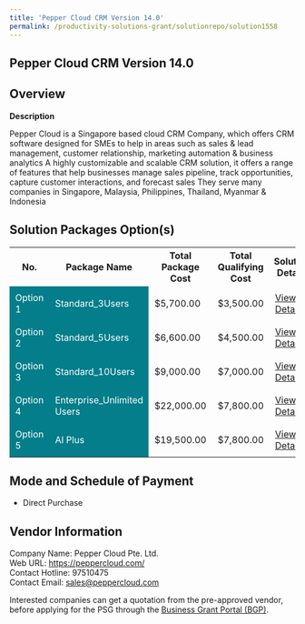 ```yaml
---
title: 'Pepper Cloud CRM Version 14.0'
permalink: /productivity-solutions-grant/solutionrepo/solution1558
---
```


## Pepper Cloud CRM Version 14.0

## Overview

**Description**

Pepper Cloud is a Singapore based cloud CRM Company, which offers CRM software designed for SMEs to help in areas such as sales & lead management, customer relationship, marketing automation & business analytics
A highly customizable and scalable CRM solution, it offers a range of features that help businesses manage sales pipeline, track opportunities, capture customer interactions, and forecast sales
They serve many companies in Singapore, Malaysia, Philippines, Thailand, Myanmar & Indonesia

## Solution Packages Option(s)

<table>
<tr>
<th><b>No.</b></th>
<th><b>Package Name</b></th>
<th><b>Total Package Cost</b></th>
<th><b>Total Qualifying Cost</b></th>
<th><b>Solution Details</b></th>
</tr>
<tr>
<td style='padding: 10px; background-color: #037E8A; color: #FFFFFF;'>Option 1</td>
<td style='padding: 10px; background-color: #037E8A; color: #FFFFFF;'>Standard_3Users</td>
<td style='padding: 10px;'>$5,700.00</td>
<td style='padding: 10px;'>$3,500.00</td>
<td style='padding: 10px;'><a href='/images/psg/PepperCloud_CRM_28122023_Desensitised_Annex3_Part1.pdf' target='_blank'>View Details</a></td>
</tr>
<tr>
<td style='padding: 10px; background-color: #037E8A; color: #FFFFFF;'>Option 2</td>
<td style='padding: 10px; background-color: #037E8A; color: #FFFFFF;'>Standard_5Users</td>
<td style='padding: 10px;'>$6,600.00</td>
<td style='padding: 10px;'>$4,500.00</td>
<td style='padding: 10px;'><a href='/images/psg/PepperCloud_CRM_28122023_Desensitised_Annex3_Part2.pdf' target='_blank'>View Details</a></td>
</tr>
<tr>
<td style='padding: 10px; background-color: #037E8A; color: #FFFFFF;'>Option 3</td>
<td style='padding: 10px; background-color: #037E8A; color: #FFFFFF;'>Standard_10Users</td>
<td style='padding: 10px;'>$9,000.00</td>
<td style='padding: 10px;'>$7,000.00</td>
<td style='padding: 10px;'><a href='/images/psg/PepperCloud_CRM_28122023_Desensitised_Annex3_Part3.pdf' target='_blank'>View Details</a></td>
</tr>
<tr>
<td style='padding: 10px; background-color: #037E8A; color: #FFFFFF;'>Option 4</td>
<td style='padding: 10px; background-color: #037E8A; color: #FFFFFF;'>Enterprise_Unlimited Users</td>
<td style='padding: 10px;'>$22,000.00</td>
<td style='padding: 10px;'>$7,800.00</td>
<td style='padding: 10px;'><a href='/images/psg/PepperCloud_CRM_28122023_Desensitised_Annex3_Part4.pdf' target='_blank'>View Details</a></td>
</tr>
<tr>
<td style='padding: 10px; background-color: #037E8A; color: #FFFFFF;'>Option 5</td>
<td style='padding: 10px; background-color: #037E8A; color: #FFFFFF;'>AI Plus</td>
<td style='padding: 10px;'>$19,500.00</td>
<td style='padding: 10px;'>$7,800.00</td>
<td style='padding: 10px;'><a href='/images/psg/PepperCloud_CRM_28122023_Desensitised_Annex3_Part5.pdf' target='_blank'>View Details</a></td>
</tr>
</table>

## Mode and Schedule of Payment

 - Direct Purchase

## Vendor Information

 Company Name: Pepper Cloud Pte. Ltd.<br>Web URL: https://peppercloud.com/ <br>Contact Hotline: 97510475 <br>Contact Email: sales@peppercloud.com <br>

Interested companies can get a quotation from the pre-approved vendor, before applying for the PSG through the <a href='https://www.businessgrants.gov.sg/' target='_blank' rel='noopener'>Business Grant Portal (BGP)</a>.

<script src="/jquery/resize-tables.js"></script>
